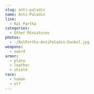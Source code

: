 ```yaml
---
slug: anti-paladin
name: Anti-Paladin
line:
  - Ral Partha
categories:
  - Other Miniatures
photos:
  - ./RalPartha-AntiPaladin-Dankel.jpg
weapons:
  - sword
armor:
  - plate
  - leather
  - shield
race:
  - human
  - elf
---
```

